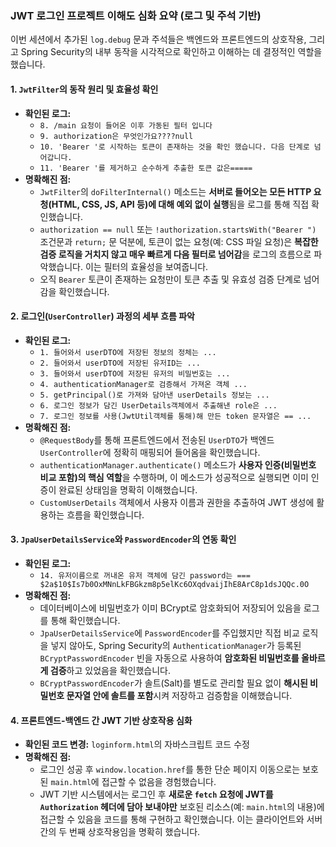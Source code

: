 ### **JWT 로그인 프로젝트 이해도 심화 요약 (로그 및 주석 기반)**

이번 세션에서 추가된 `log.debug` 문과 주석들은 백엔드와 프론트엔드의 상호작용, 그리고 Spring Security의 내부 동작을 시각적으로 확인하고 이해하는 데 결정적인 역할을 했습니다.

#### **1. `JwtFilter`의 동작 원리 및 효율성 확인**

*   **확인된 로그:**
    *   `8. /main 요청이 들어온 이후 가동된 필터 입니다 `
    *   `9. authorization은 무엇인가요????null`
    *   `10. 'Bearer '로 시작하는 토큰이 존재하는 것을 확인 했습니다. 다음 단계로 넘어갑니다.`
    *   `11. 'Bearer '를 제거하고 순수하게 추출한 토큰 값은=====`
*   **명확해진 점:**
    *   `JwtFilter`의 `doFilterInternal()` 메소드는 **서버로 들어오는 모든 HTTP 요청(HTML, CSS, JS, API 등)에 대해 예외 없이 실행**됨을 로그를 통해 직접 확인했습니다.
    *   `authorization == null` 또는 `!authorization.startsWith("Bearer ")` 조건문과 `return;` 문 덕분에, 토큰이 없는 요청(예: CSS 파일 요청)은 **복잡한 검증 로직을 거치지 않고 매우 빠르게 다음 필터로 넘어감**을 로그의 흐름으로 파악했습니다. 이는 필터의 효율성을 보여줍니다.
    *   오직 `Bearer` 토큰이 존재하는 요청만이 토큰 추출 및 유효성 검증 단계로 넘어감을 확인했습니다.

#### **2. 로그인(`UserController`) 과정의 세부 흐름 파악**

*   **확인된 로그:**
    *   `1. 들어와서 userDTO에 저장된 정보의 정체는 ...`
    *   `2. 들어와서 userDTO에 저장된 유저ID는 ...`
    *   `3. 들어와서 userDTO에 저장된 유저의 비밀번호는 ...`
    *   `4. authenticationManager로 검증해서 가져온 객체 ...`
    *   `5. getPrincipal()로 가져와 담아낸 userDetails 정보는 ...`
    *   `6. 로그인 정보가 담긴 UserDetails객체에서 추출해낸 role은 ...`
    *   `7. 로그인 정보를 사용(JwtUtil객체를 통해)해 만든 token 문자열은 == ...`
*   **명확해진 점:**
    *   `@RequestBody`를 통해 프론트엔드에서 전송된 `UserDTO`가 백엔드 `UserController`에 정확히 매핑되어 들어옴을 확인했습니다.
    *   `authenticationManager.authenticate()` 메소드가 **사용자 인증(비밀번호 비교 포함)의 핵심 역할**을 수행하며, 이 메소드가 성공적으로 실행되면 이미 인증이 완료된 상태임을 명확히 이해했습니다.
    *   `CustomUserDetails` 객체에서 사용자 이름과 권한을 추출하여 JWT 생성에 활용하는 흐름을 확인했습니다.

#### **3. `JpaUserDetailsService`와 `PasswordEncoder`의 연동 확인**

*   **확인된 로그:**
    *   `14. 유저이름으로 꺼내온 유저 객체에 담긴 password는 === $2a$10$Is7b0OxMNnLkFBGkzm8p5elKc6OXqdvaijIhE8ArC8p1dsJQQc.0O`
*   **명확해진 점:**
    *   데이터베이스에 비밀번호가 이미 BCrypt로 암호화되어 저장되어 있음을 로그를 통해 확인했습니다.
    *   `JpaUserDetailsService`에 `PasswordEncoder`를 주입했지만 직접 비교 로직을 넣지 않아도, Spring Security의 `AuthenticationManager`가 등록된 `BCryptPasswordEncoder` 빈을 자동으로 사용하여 **암호화된 비밀번호를 올바르게 검증**하고 있었음을 확인했습니다.
    *   `BCryptPasswordEncoder`가 솔트(Salt)를 별도로 관리할 필요 없이 **해시된 비밀번호 문자열 안에 솔트를 포함**시켜 저장하고 검증함을 이해했습니다.

#### **4. 프론트엔드-백엔드 간 JWT 기반 상호작용 심화**

*   **확인된 코드 변경:** `loginform.html`의 자바스크립트 코드 수정
*   **명확해진 점:**
    *   로그인 성공 후 `window.location.href`를 통한 단순 페이지 이동으로는 보호된 `main.html`에 접근할 수 없음을 경험했습니다.
    *   JWT 기반 시스템에서는 로그인 후 **새로운 `fetch` 요청에 JWT를 `Authorization` 헤더에 담아 보내야만** 보호된 리소스(예: `main.html`의 내용)에 접근할 수 있음을 코드를 통해 구현하고 확인했습니다. 이는 클라이언트와 서버 간의 두 번째 상호작용임을 명확히 했습니다.

